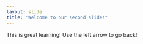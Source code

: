 ```yaml
---
layout: slide
title: "Welcome to our second slide!"
---
```

This is great learning!
Use the left arrow to go back!
